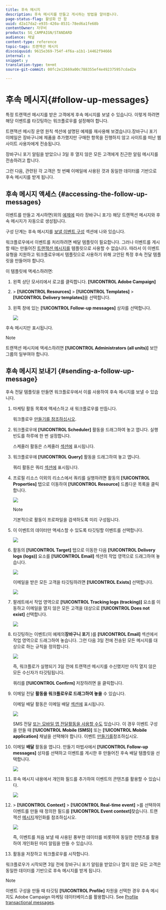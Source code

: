 ```yaml
---
title: 후속 메시지
description: 후속 메시지를 만들고 게시하는 방법을 알아봅니다.
page-status-flag: 활성화 안 함
uuid: d2a17da2-e935-420a-8531-78ed6a1fe68b
contentOwner: 자우비
products: SG_CAMPAIGN/STANDARD
audience: 채널
content-type: reference
topic-tags: 트랜잭션 메시지
discoiquuid: 9615e369-754f-4f6a-a1b1-14462f94666
internal: n
snippet: y
translation-type: tm+mt
source-git-commit: 00fc2e12669a00c788355ef4e492375957cdad2e

---
```



# 후속 메시지{#follow-up-messages}

특정 트랜잭션 메시지를 받은 고객에게 후속 메시지를 보낼 수 있습니다. 이렇게 하려면 해당 이벤트를 타깃팅하는 워크플로우를 설정해야 합니다.

트랜잭션 메시징 운영 원칙 [](../../channels/using/about-transactional-messaging.md#transactional-messaging-operating-principle) 섹션에 설명된 예제를 재사용해 보겠습니다.장바구니 포기 이메일은 장바구니에 제품을 추가했지만 구매한 항목을 진행하지 않고 사이트를 떠난 웹 사이트 사용자에게 전송됩니다.

장바구니 포기 알림을 받았으나 3일 후 열지 않은 모든 고객에게 친근한 알림 메시지를 전송하려고 합니다.

그런 다음, 관련된 각 고객은 첫 번째 이메일에 사용된 것과 동일한 데이터를 기반으로 후속 메시지를 받게 됩니다.

## 후속 메시지 액세스 {#accessing-the-follow-up-messages}

이벤트를 만들고 게시하면(위의 [예제에](../../channels/using/about-transactional-messaging.md#transactional-messaging-operating-principle) 따라 장바구니 포기) 해당 트랜잭션 메시지와 후속 메시지가 자동으로 생성됩니다.

구성 단계는 후속 메시지를 [보낼 이벤트 구성](../../administration/using/configuring-transactional-messaging.md#use-case--configuring-an-event-to-send-a-transactional-message) 섹션에 나와 있습니다.

워크플로우에서 이벤트를 처리하려면 배달 템플릿이 필요합니다. 그러나 이벤트를 게시할 때는 만들어진 [트랜잭션 메시지를](../../channels/using/event-transactional-messages.md) 템플릿으로 사용할 수 없습니다. 따라서 이 이벤트 유형을 지원하고 워크플로우에서 템플릿으로 사용하기 위해 고안된 특정 후속 전달 템플릿을 만들어야 합니다.

이 템플릿에 액세스하려면:

1. 왼쪽 상단 모서리에서 로고를 클릭합니다. **[!UICONTROL Adobe Campaign]**
1. &gt; **[!UICONTROL Resources]** &gt; **[!UICONTROL Templates]** &gt; **[!UICONTROL Delivery templates]**&#x200B;을 선택합니다.
1. 왼쪽 창에 있는 **[!UICONTROL Follow-up messages]** 상자를 선택합니다.

   ![](assets/message-center_follow-up-search.png)

후속 메시지만 표시됩니다.

>[!NOTE]
>
>트랜잭션 메시지에 액세스하려면 **[!UICONTROL Administrators (all units)]** 보안 그룹의 일부여야 합니다.

## 후속 메시지 보내기 {#sending-a-follow-up-message}

후속 전달 템플릿을 만들면 워크플로우에서 이를 사용하여 후속 메시지를 보낼 수 있습니다.

1. 마케팅 활동 목록에 액세스하고 새 워크플로우를 만듭니다.

   워크플로우 [만들기를 참조하십시오](../../automating/using/building-a-workflow.md#creating-a-workflow).

1. 워크플로우에 **[!UICONTROL Scheduler]** 활동을 드래그하여 놓고 엽니다. 실행 빈도를 하루에 한 번 설정합니다.

   스케줄러 활동은 스케줄러 [섹션에](../../automating/using/scheduler.md) 표시됩니다.

1. 워크플로우에 **[!UICONTROL Query]** 활동을 드래그하여 놓고 엽니다.

   쿼리 활동은 쿼리 [섹션에](../../automating/using/query.md) 표시됩니다.

1. 프로필 리소스 이외의 리소스에서 쿼리를 실행하려면 활동의 **[!UICONTROL Properties]** 탭으로 이동하여 **[!UICONTROL Resource]** 드롭다운 목록을 클릭합니다.

   ![](assets/message-center_follow-up-query-properties.png)

   >[!NOTE]
   >
   >기본적으로 활동이 프로파일을 검색하도록 미리 구성됩니다.

1. 이 이벤트의 데이터만 액세스할 수 있도록 타깃팅할 이벤트를 선택합니다.

   ![](assets/message-center_follow-up-query-resource.png)

1. 활동의 **[!UICONTROL Target]** 탭으로 이동한 다음 **[!UICONTROL Delivery logs (logs)]** 요소를 **[!UICONTROL Email]** 섹션의 작업 영역으로 드래그하여 놓습니다.

   ![](assets/message-center_follow-up-delivery-logs.png)

   이메일을 받은 모든 고객을 타깃팅하려면 **[!UICONTROL Exists]** 선택합니다.

   ![](assets/message-center_follow-up-delivery-logs-exists.png)

1. 팔레트에서 작업 영역으로 **[!UICONTROL Tracking logs (tracking)]** 요소를 이동하고 이메일을 열지 않은 모든 고객을 대상으로 **[!UICONTROL Does not exist]** 선택합니다.

   ![](assets/message-center_follow-up-delivery-and-tracking-logs.png)

1. 타깃팅하는 이벤트(이 예제의&#x200B;**장바구니 포기** )를 **[!UICONTROL Email]** 섹션에서 작업 영역으로 드래그하여 놓습니다. 그런 다음 3일 전에 전송된 모든 메시지를 대상으로 하는 규칙을 정의합니다.

   ![](assets/message-center_follow-up-created.png)

   즉, 워크플로가 실행되기 3일 전에 트랜잭션 메시지를 수신했지만 아직 열지 않은 모든 수신자가 타깃팅됩니다.

   쿼리를 **[!UICONTROL Confirm]** 저장하려면 을 클릭합니다.

1. 이메일 전달 **활동을 워크플로우로 드래그하여 놓을** 수 있습니다.

   이메일 배달 활동은 이메일 배달 [섹션에](../../automating/using/email-delivery.md) 표시됩니다.

   ![](assets/message-center_follow-up-workflow.png)

   SMS 전달 [또는 모바일 앱 전달](../../automating/using/sms-delivery.md)[활동을 사용할 수도](../../automating/using/push-notification-delivery.md) 있습니다. 이 경우 이벤트 구성을 만들 때 **[!UICONTROL Mobile (SMS)]** 또는 **[!UICONTROL Mobile application]** 채널을 선택해야 합니다. 이벤트 [만들기를](../../administration/using/configuring-transactional-messaging.md#creating-an-event)참조하십시오.

1. 이메일 **배달** 활동을 엽니다. 만들기 마법사에서 **[!UICONTROL Follow-up messages]** 상자를 선택하고 이벤트를 게시한 후 만들어진 후속 배달 템플릿을 선택합니다.

   ![](assets/message-center_follow-up-template.png)

1. 후속 메시지 내용에서 개인화 필드를 추가하여 이벤트의 콘텐츠를 활용할 수 있습니다.

   ![](assets/message-center_follow-up-content.png)

1. &gt; **[!UICONTROL Context]** &gt; **[!UICONTROL Real-time event]** &gt;를 선택하여 이벤트를 만들 때 정의한 필드를 **[!UICONTROL Event context]**&#x200B;찾습니다. 트랜잭션 [메시지](../../channels/using/event-transactional-messages.md#personalizing-a-transactional-message)개인화를 참조하십시오.

   ![](assets/message-center_follow-up-personalization.png)

   즉, 이벤트를 처음 보낼 때 사용된 풍부한 데이터를 비롯하여 동일한 컨텐츠를 활용하여 개인화된 미리 알림을 만들 수 있습니다.

1. 활동을 저장하고 워크플로우를 시작합니다.

워크플로우가 시작되면 3일 전에 장바구니 포기 알림을 받았으나 열지 않은 모든 고객은 동일한 데이터를 기반으로 후속 메시지를 받게 됩니다.

>[!NOTE]
>
>이벤트 구성을 만들 때 타깃팅 **[!UICONTROL Profile]** 차원을 선택한 경우 후속 메시지도 Adobe Campaign 마케팅 데이터베이스를 활용합니다. See [Profile transactional messages](../../channels/using/profile-transactional-messages.md).

